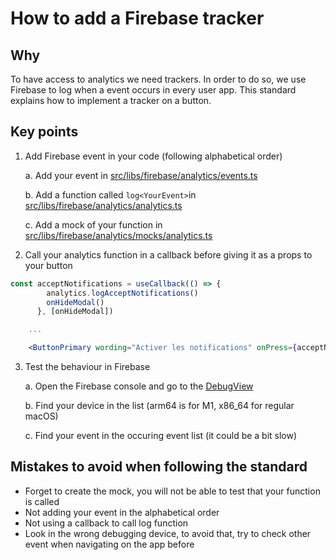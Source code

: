 # How to add a Firebase tracker

## Why

To have access to analytics we need trackers. In order to do so, we use Firebase to log when a event occurs in every user app. This standard explains how to implement a tracker on a button.

## Key points

1. Add Firebase event in your code (following alphabetical order)

   a. Add your event in [src/libs/firebase/analytics/events.ts](../../src/libs/firebase/analytics/events.ts)

   b. Add a function called `log<YourEvent>`in [src/libs/firebase/analytics/analytics.ts](../../src/libs/firebase/analytics/analytics.ts)

   c. Add a mock of your function in [src/libs/firebase/analytics/mocks/analytics.ts](src/libs/firebase/analytics/mocks/analytics.ts)

2. Call your analytics function in a callback before giving it as a props to your button

```jsx
const acceptNotifications = useCallback(() => {
        analytics.logAcceptNotifications()
        onHideModal()
      }, [onHideModal])

    ...

    <ButtonPrimary wording="Activer les notifications" onPress={acceptNotifications} />
```

3. Test the behaviour in Firebase

   a. Open the Firebase console and go to the [DebugView](https://console.firebase.google.com/u/4/project/passculture-native/analytics/app/android:app.passculture/debugview)

   b. Find your device in the list (arm64 is for M1, x86_64 for regular macOS)

   c. Find your event in the occuring event list (it could be a bit slow)

## Mistakes to avoid when following the standard

- Forget to create the mock, you will not be able to test that your function is called
- Not adding your event in the alphabetical order
- Not using a callback to call log function
- Look in the wrong debugging device, to avoid that, try to check other event when navigating on the app before
